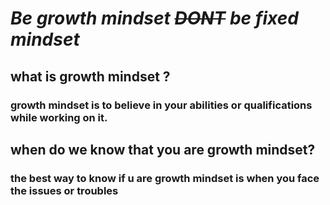 # ***Be growth mindset ~~DONT~~ be fixed mindset***
## what is growth mindset ?
### growth mindset is to believe in your abilities or qualifications while working on it.
## when do we know that you are growth mindset?
### the best way to know if u are growth mindset is when you face the issues or troubles 
